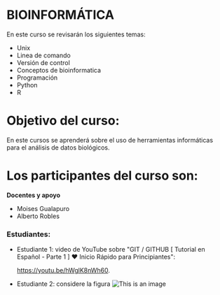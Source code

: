 # BIOINFORMÁTICA
En este curso se revisarán los siguientes temas: 
- Unix
- Linea de comando
- Versión de control
- Conceptos de bioinformatica
- Programación
- Python 
- R

# Objetivo del curso: 

En este cursos se aprenderá sobre el uso de herramientas informáticas para el análisis de datos biológicos. 

# Los participantes del curso son:

**Docentes y apoyo**
- Moises Gualapuro
- Alberto Robles

<h3>Estudiantes:</h3>

- Estudiante 1: video de YouTube sobre "GIT / GITHUB [ Tutorial en Español - Parte 1 ] ♥ Inicio Rápido para Principiantes":</p> <href>https://youtu.be/hWglK8nWh60</href>.

- Estudiante 2: considere la figura ![This is an image](https://myoctocat.com/assets/images/base-octocat.svg)



